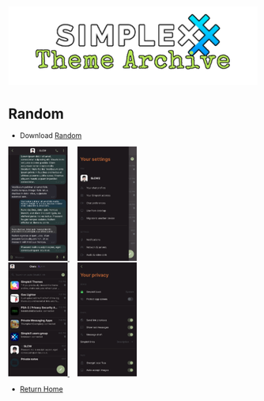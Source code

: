 ![SxC Theme Archive Banner](../resources/SxC_themeBanner.png)

# Random

* Download [Random](../themes/SxC_random.theme)

<a href="../screenshots/SxC_random01.jpg" target="_blank">
	<img src="../screenshots/SxC_random01.jpg" width="120">
</a>&nbsp;&nbsp;&nbsp;
<a href="../screenshots/SxC_random02.jpg" target="_blank">
	<img src="../screenshots/SxC_random02.jpg" width="120">
</a>
<br>
<a href="../screenshots/SxC_random03.jpg" target="_blank">
	<img src="../screenshots/SxC_random03.jpg" width="120">
</a>&nbsp;&nbsp;&nbsp;
<a href="../screenshots/SxC_random04.jpg" target="_blank">
	<img src="../screenshots/SxC_random04.jpg" width="120">
</a>

* [Return Home](../)